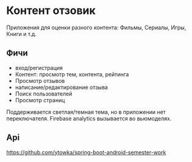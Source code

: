 # Контент отзовик
Приложения для оценки разного контента: Фильмы, Сериалы, Игры, Книги и т.д.

## Фичи
 - вход/регистрация
 - Контент: просмотр тем, контента, рейтинга
 - Просмотр отзывов
 - написание/редактирование отзыва
 - Поиск пользователей
 - Просмотр страниц

Поддерживается светлая/темная тема, но в приложении нет переключателя. 
Firebase analytics вызывается во вьюмоделях.

## Api
https://github.com/ytowka/spring-boot-android-semester-work
